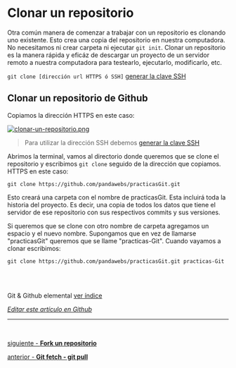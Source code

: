 # Clonar un repositorio

Otra común manera de comenzar a trabajar con un repositorio es clonando uno existente. Esto crea una copia del repositorio en nuestra computadora. No necesitamos ni crear carpeta ni ejecutar `git init`. 
Clonar un repositorio es la manera rápida y eficáz de descargar un proyecto de un servidor remoto a nuestra computadora para testearlo, ejecutarlo, modificarlo, etc.

`git clone [dirección url HTTPS ó SSH]` [generar la clave SSH](https://github.com/Pandawebs/Git-y-GitHub-elemental/blob/master/ssh-https-conexion-github.md)

## Clonar un repositorio de Github

Copiamos la dirección HTTPS en este caso:

[![clonar-un-repositorio.png](https://i.postimg.cc/1zrtjyhm/clonar-un-repositorio.png)](https://postimg.cc/8FsNFQz9)

> Para utilizar la dirección SSH debemos [generar la clave SSH](https://github.com/Pandawebs/Git-y-GitHub-elemental/blob/master/ssh-https-conexion-github.md)

Abrimos la terminal, vamos al directorio donde queremos que se clone el repositorio y escribimos `git clone` seguido de la dirección que copiamos. HTTPS en este caso:

`git clone https://github.com/pandawebs/practicasGit.git`

Esto creará una carpeta con el nombre de practicasGit.
Esta incluirá toda la historia del proyecto. Es decir, una copia de todos los datos que tiene el servidor de ese repositorio con sus respectivos commits y sus versiones.

Si queremos que se clone con otro nombre de carpeta agregamos un espacio y el nuevo nombre.
Supongamos que en vez de llamarse "practicasGit" queremos que se llame "practicas-Git". Cuando vayamos a clonar escribimos:

`git clone https://github.com/pandawebs/practicasGit.git practicas-Git`

<br>
<br>

<!-- Inicio links índice y github -->

<span class="link-to-index-git">Git & Github elemental [ver índice](https://github.com/Pandawebs/Git-y-GitHub-elemental/blob/master/README.md)</span>

<em>[Editar este artículo en Github](https://github.com/Pandawebs/Git-y-GitHub-elemental/edit/master/clonar-un-repositorio.md)</em>

<!-- Fin links índice y github -->

<hr>

<br>

[siguiente - **Fork un repositorio**](https://github.com/Pandawebs/Git-y-GitHub-elemental/blob/master/fork-un-repositorio.md) 

[anterior - **Git fetch - git pull**](https://github.com/Pandawebs/Git-y-GitHub-elemental/blob/master/git-fetch-git-pull.md)
